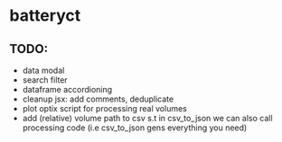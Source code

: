 # batteryct

## TODO:

-   data modal
-   search filter
-   dataframe accordioning
-   cleanup jsx: add comments, deduplicate
-   plot optix script for processing real volumes
-   add (relative) volume path to csv s.t in csv_to_json we can also call processing code (i.e csv_to_json gens everything you need)
